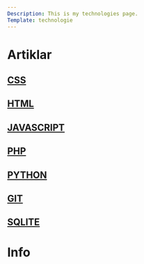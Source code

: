 ```yaml
---
Description: This is my technologies page.
Template: technologie
---
```


<div class="artikelsida">
</div>
<div class="sidebar">
    <h1>Artiklar</h1>
        <h2><a href="css" title="Artikle">CSS</a></h2>
        <h2><a href="html.md" title="Artikel">HTML</a></h2>
        <h2><a href="javascript.md" title="Artikel">JAVASCRIPT</a></h2>
        <h2><a href="php.md" title="Artikel">PHP</a></h2>
        <h2><a href="python.md" title="Artikel">PYTHON</a></h2>
        <h2><a href="git.md" title="Artikel">GIT</a></h2>
        <h2><a href="sqlite.md" title="Artikel">SQLITE</a></h2>
</div>
<div class="artikel">
    <h1>Info</h1>
    
</div>
